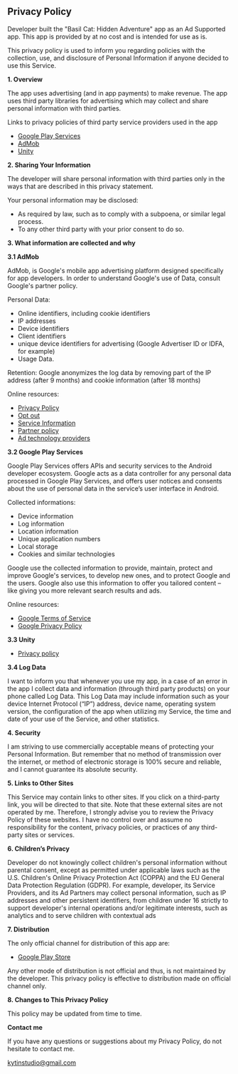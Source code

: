 ## Privacy Policy

Developer built the "Basil Cat: Hidden Adventure" app as an Ad Supported app. This app is provided by at no cost and is intended for use as is.

This privacy policy is used to inform you regarding policies with the collection, use, and 
disclosure of Personal Information if anyone decided to use this Service.


**1. Overview**

The app uses advertising (and in app payments) to make revenue. The app uses third party
libraries for advertising which may collect and share personal information with third
parties.

Links to privacy policies of third party service providers used in the app

* [Google Play Services](https://www.google.com/policies/privacy/)
* [AdMob](https://support.google.com/admob/answer/6128543)
* [Unity](https://unity3d.com/legal/privacy-policy)


**2. Sharing Your Information**

The developer will share personal information with third parties only in the ways that are 
described in this privacy statement.

Your personal information may be disclosed:
* As required by law, such as to comply with a subpoena, or similar legal process.
* To any other third party with your prior consent to do so.


**3. What information are collected and why**

**3.1 AdMob**

AdMob, is Google's mobile app advertising platform designed specifically for app
developers. In order to understand Google's use of Data, consult Google's partner policy.

Personal Data:
* Online identifiers, including cookie identifiers
* IP addresses
* Device identifiers
* Client identifiers 
* unique device identifiers for advertising (Google Advertiser ID or IDFA, for example)
* Usage Data.

Retention:
Google anonymizes the log data by removing part of the IP address (after 9 months) and 
cookie information (after 18 months)

Online resources:
* [Privacy Policy](https://www.google.com/policies/technologies/ads/)
* [Opt out](https://www.google.com/settings/ads)
* [Service Information](https://privacy.google.com/businesses/adsservices/)
* [Partner policy](https://policies.google.com/technologies/partner-sites)
* [Ad technology providers](https://support.google.com/admob/answer/9012903)


**3.2 Google Play Services**

Google Play Services offers APIs and security services to the Android developer ecosystem.
Google acts as a data controller for any personal data processed in Google Play Services,
and offers user notices and consents about the use of personal data in the service’s user
interface in Android.

Collected informations:
* Device information
* Log information
* Location information
* Unique application numbers
* Local storage
* Cookies and similar technologies

Google use the collected information to provide, maintain, protect and improve Google's
services, to develop new ones, and to protect Google and the users. Google also use this
information to offer you tailored content – like giving you more relevant search results
and ads.

Online resources:
* [Google Terms of Service](https://policies.google.com/terms)
* [Google Privacy Policy](https://policies.google.com/privacy)

**3.3 Unity**

* [Privacy policy](https://unity3d.com/legal/privacy-policy)

**3.4 Log Data**

I want to inform you that whenever you use my app, in a case of an error in the app I collect data and information (through third party products) on your phone called Log Data. This Log Data may include information such as your device Internet Protocol (“IP”) address, device name, operating system version, the configuration of the app when utilizing my Service, the time and date of your use of the Service, and other statistics.

**4. Security**

I am striving to use commercially acceptable means of protecting your Personal
Information. But remember that no method of transmission over the internet, or method of 
electronic storage is 100% secure and reliable, and I cannot guarantee its absolute
security.


**5. Links to Other Sites**

This Service may contain links to other sites. If you click on a third-party link, you 
will be directed to that site. Note that these external sites are not operated by me.
Therefore, I strongly advise you to review the Privacy Policy of these websites. I have 
no control over and assume no responsibility for the content, privacy policies, or 
practices of any third-party sites or services.


**6. Children’s Privacy**

Developer do not knowingly collect children's personal information without parental consent, except as permitted under applicable laws such as the U.S. Children's Online Privacy Protection Act (COPPA) and the EU General Data Protection Regulation (GDPR). For example, developer, its Service Providers, and its Ad Partners may collect personal information, such as IP addresses and other persistent identifiers, from children under 16 strictly to support developer's internal operations and/or legitimate interests, such as analytics and to serve children with contextual ads


**7. Distribution**

The only official channel for distribution of this app are:
* [Google Play Store](https://play.google.com/)

Any other mode of distribution is not official and thus, is not maintained by the developer.
This privacy policy is effective to distribution made on official channel only.


**8. Changes to This Privacy Policy**

This policy may be updated from time to time.


**Contact me**

If you have any questions or suggestions about my Privacy Policy, do not hesitate to
contact me.

kytinstudio@gmail.com
